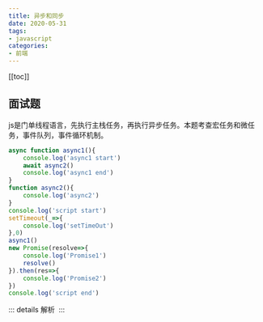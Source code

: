 ```yaml
---
title: 异步和同步
date: 2020-05-31
tags:
- javascript
categories:
- 前端 
---
```


<Boxx />

[[toc]]

## 面试题
js是门单线程语言，先执行主栈任务，再执行异步任务。本题考查宏任务和微任务，事件队列，事件循环机制。
``` js
async function async1(){
    console.log('async1 start')
    await async2()
    console.log('async1 end')
}
function async2(){
    console.log('async2')
}
console.log('script start')
setTimeout(_=>{
    console.log('setTimeOut')
},0)
async1()
new Promise(resolve=>{
    console.log('Promise1')
    resolve()
}).then(res=>{
    console.log('Promise2')
})
console.log('script end')
```
::: details 解析
<img :src="$withBase('/images/ms-zero/async-sync.png')" class="zoom-custom-imgs d-block">
:::
